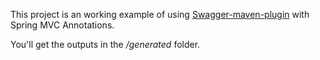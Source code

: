 This project is an working example of using [Swagger-maven-plugin](https://github.com/kongchen/swagger-maven-plugin)
with Spring MVC Annotations.

You'll get the outputs in the */generated* folder.

